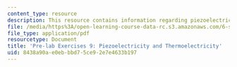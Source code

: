 ```yaml
---
content_type: resource
description: This resource contains information regarding piezoelectricity and thermoelectricity.
file: /media/https%3A/open-learning-course-data-rc.s3.amazonaws.com/6-s079-nanomaker-spring-2013/8438a90ae0ebbbd75ce92e7e4633b197_MIT6_S079S13_prelab09.pdf
file_type: application/pdf
resourcetype: Document
title: 'Pre-lab Exercises 9: Piezoelectricity and Thermoelectricity'
uid: 8438a90a-e0eb-bbd7-5ce9-2e7e4633b197
---
```

